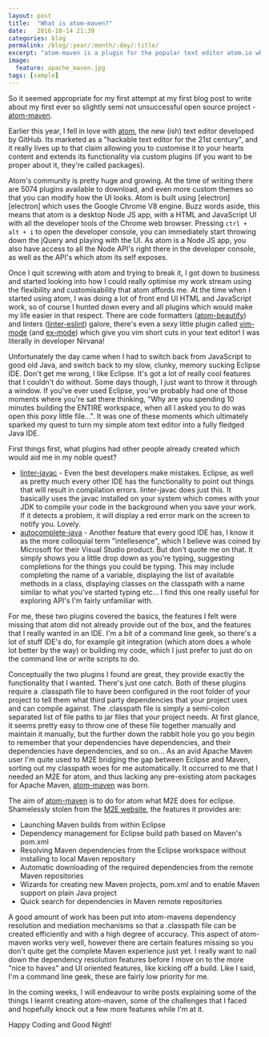 ```yaml
---
layout: post
title:  "What is atom-maven?"
date:   2016-10-14 21:39
categories: blog
permalink: /blog/:year/:month/:day/:title/
excerpt: "atom-maven is a plugin for the popular text editor atom.io which attempts to add support for Apache Maven."
image:
  feature: apache_maven.jpg
tags: [sample]
---
```


So it seemed appropriate for my first attempt at my first blog post to write about my first ever so slightly semi not unsuccessful open source project - [atom-maven][atom-maven].

Earlier this year, I fell in love with [atom][atom.io], the new (ish) text editor developed by GitHub.  Its marketed as a "hackable text editor for the 21st century", and it really lives up to that claim allowing you to customise it to your hearts content and extends its functionality via custom plugins (if you want to be proper about it, they're called packages).

Atom's community is pretty huge and growing.  At the time of writing there are 5074 plugins available to download, and even more custom themes so that you can modify how the UI looks.  Atom is built using [electron][electron] which uses the Google Chrome V8 engine. Buzz words aside, this means that atom is a desktop Node JS app, with a HTML and JavaScript UI with all the developer tools of the Chrome web browser.  Pressing `ctrl + alt + i` to open the developer console, you can immediately start throwing down the jQuery and playing with the UI.  As atom is a Node JS app, you also have access to all the Node API's right there in the developer console, as well as the API's which atom its self exposes.

Once I quit screwing with atom and trying to break it, I got down to business and started looking into how I could really optimise my work stream using the flexibility and customisability that atom affords me.  At the time when I started using atom, I was doing a lot of front end UI HTML and JavaScript work, so of course I hunted down every and all plugins which would make my life easier in that respect.  There are code formatters ([atom-beautify][atom-beautify]) and linters ([linter-eslint][linter-eslint]) galore, there's even a sexy little plugin called [vim-mode][vim-mode] (and [ex-mode][ex-mode]) which give you vim short cuts in your text editor!  I was literally in developer Nirvana!

Unfortunately the day came when I had to switch back from JavaScript to good old Java, and switch back to my slow, clunky, memory sucking Eclipse IDE.  Don't get me wrong, I like Eclipse.  It's got a lot of really cool features that I couldn't do without.  Some days though, I just want to throw it through a window.  If you've ever used Eclipse, you've probably had one of those moments where you're sat there thinking, "Why are you spending 10 minutes building the ENTIRE workspace, when all I asked you to do was open this poxy little file...".  It was one of these moments which ultimately sparked my quest to turn my simple atom text editor into a fully fledged Java IDE.  

First things first, what plugins had other people already created which would aid me in my noble quest?

- [linter-javac][linter-javac] - Even the best developers make mistakes.  Eclipse, as well as pretty much every other IDE has the functionality to point out things that will result in compilation errors.  linter-javac does just this.  It basically uses the javac installed on your system which comes with your JDK to compile your code in the background when you save your work.  If it detects a problem, it will display a red error mark on the screen to notify you.  Lovely.
- [autocomplete-java][autocomplete-java] - Another feature that every good IDE has, I know it as the more colloquial term "intellesence", which I believe was coined by Microsoft for their Visual Studio product.  But don't quote me on that.  It simply shows you a little drop down as you're typing, suggesting completions for the things you could be typing.  This may include completing the name of a variable, displaying the list of available methods in a class, displaying classes on the classpath with a name similar to what you've started typing etc... I find this one really useful for exploring API's I'm fairly unfamiliar with.

For me, these two plugins covered the basics, the features I felt were missing that atom did not already provide out of the box, and the features that I really wanted in an IDE.  I'm a bit of a command line geek, so there's a lot of stuff IDE's do, for example git integration (which atom does a whole lot better by the way) or building my code, which I just prefer to just do on the command line or write scripts to do.

Conceptually the two plugins I found are great, they provide exactly the functionality that I wanted.  There's just one catch.  Both of these plugins require a .classpath file to have been configured in the root folder of your project to tell them what third party dependencies that your project uses and can compile against.  The .classpath file is simply a semi-colon separated list of file paths to jar files that your project needs.  At first glance, it seems pretty easy to throw one of these file together manually and maintain it manually, but the further down the rabbit hole you go you begin to remember that your dependencies have dependencies, and their dependencies have dependencies, and so on... As an avid Apache Maven user I'm quite used to M2E bridging the gap between Eclipse and Maven, sorting out my classpath woes for me automatically.  It occurred to me that I needed an M2E for atom, and thus lacking any pre-existing atom packages for Apache Maven, [atom-maven][atom-maven] was born.

The aim of [atom-maven][atom-maven] is to do for atom what M2E does for eclipse.  Shamelessly stolen from the [M2E website][M2E], the features it provides are:

- Launching Maven builds from within Eclipse
- Dependency management for Eclipse build path based on Maven's pom.xml
- Resolving Maven dependencies from the Eclipse workspace without installing to local Maven repository
- Automatic downloading of the required dependencies from the remote Maven repositories
- Wizards for creating new Maven projects, pom.xml and to enable Maven support on plain Java project
- Quick search for dependencies in Maven remote repositories

A good amount of work has been put into atom-mavens dependency resolution and mediation mechanisms so that a .classpath file can be created efficiently and with a high degree of accuracy.  This aspect of atom-maven works very well, however there are certain features missing so you don't quite get the complete Maven experience just yet.  I really want to nail down the dependency resolution features before I move on to the more "nice to haves" and UI oriented features, like kicking off a build.  Like I said, I'm a command line geek, these are fairly low priority for me.

In the coming weeks, I will endeavour to write posts explaining some of the things I learnt creating atom-maven, some of the challenges that I faced and hopefully knock out a few more features while I'm at it.

Happy Coding and Good Night!

[atom-maven]:  https://atom.io/packages/atom-maven
[atom.io]:     https://atom.io
[atom-beautify]:            https://atom.io/packages/atom-beautify
[linter-eslint]: https://atom.io/packages/linter-eslint
[vim-mode]: https://atom.io/packages/vim-mode
[ex-mode]: https://atom.io/packages/ex-mode
[linter-javac]: https://atom.io/packages/linter-javac
[autocomplete-java]: https://atom.io/packages/autocomplete-java
[M2E]: http://www.eclipse.org/m2e/
